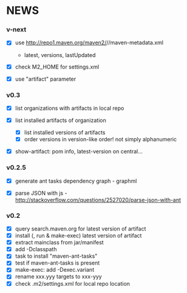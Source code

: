
NEWS
====

### v-next

- [x] use http://repo1.maven.org/maven2/<org>/<artif>/maven-metadata.xml
    - latest, versions, lastUpdated
- [x] check M2_HOME for settings.xml
- [x] use "artifact" parameter


### v0.3

- [x] list organizations with artifacts in local repo
- [x] list installed artifacts of organization
    - [x] list installed versions of artifacts
    - [x] order versions in version-like order! not simply alphanumeric
- [x] show-artifact: pom info, latest-version on central...


### v0.2.5

- [x] generate ant tasks dependency graph - graphml
- [x] parse JSON with js - http://stackoverflow.com/questions/2527020/parse-json-with-ant


### v0.2

- [x] query search.maven.org for latest version of artifact
- [x] install (, run & make-exec) latest version of artifact
- [x] extract mainclass from jar/manifest
- [x] add -Dclasspath
- [x] task to install "maven-ant-tasks"
- [x] test if maven-ant-tasks is present
- [x] make-exec: add -Dexec.variant
- [x] rename xxx.yyy targets to xxx-yyy
- [x] check .m2/settings.xml for local repo location
